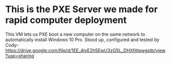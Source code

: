 # This is the PXE Server we made for rapid computer deployment
This VM lets us PXE boot a new computer on the same network to automatically install Windows 10 Pro. Stood up, configured and tested by Cody- https://drive.google.com/file/d/1EE_4iyE2h5EwU3zG5L_DHXfjtIpwgstb/view?usp=sharing
